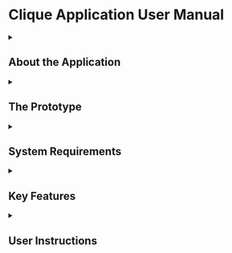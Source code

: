 # **Clique Application User Manual**

<details>
  <summary><h2><strong>About the Application</strong></h2></summary>
Clique is a vibrant social media platform developed by SPECS, a passionate team of innovators: Andulana, Dela Cruz, Gillesania, and Naraga. Designed
exclusively for college students of Mapua Malayan Colleges Mindanao, Clique fosters a sense of belonging and support within the community. It is an 
online space for students to express themselves freely, stay informed on school events and announcements, and engage in discussions. Its goal is to 
create a more positive campus culture at MMCM where everyone feels connected, supported, and empowered.
</details>


<details>
  <summary><h2><strong>The Prototype</strong></h2></summary>
Clique's prototype was designed using Figma, leveraging the platform's features to develop a user-friendly and visually appealing interface. 
The decision to use Figma was ideal for the team due to its strengths in real-time collaboration and interaction design. This allowed the 
designers to work together, create interactive prototypes, and ensure that the interface met the user needs.

Link to Figma:
</details>

<details>
  <summary><h2><strong>System Requirements</strong></h2></summary>
   
#### Minimum Requirements
- **Processor Cores:** Quad-Core 1.4 GHz
- **OS:** Android 7.0 (Nougat) or iOS 12 
- **RAM:** 2 GB
#### Recommended Requirements
- **Processor Cores:** Octa-core 2.0 GHz
- **OS:** Android 10 or iOS 14 
- **RAM:** 4 GB

#### Permissions
Camera, Microphone, Storage, Notifications, Network Access

</details>

<details>
  <summary><h2><strong>Key Features</strong></h2></summary>

- Sign up for an account or log in to an existing account.
- View and customize profile page.
- View home page.
- Interact with posts.
- Search other users, cliques, and topics.
- Follow other users.
- Join cliques.
- Message with other users or cliques.

</details>

<details>
  <summary><h2><strong>User Instructions</strong></h2></summary>
  
**1. Open the application and sign up or log in. <br><br>**
   Upon launching the application, users are greeted by a welcome screen displaying the logo. Here, they can choose to either log in to
   an existing account or sign up for a new one. Existing users can enter their username and password on the login page, while new users 
   can create an account by providing the required information on the signup page.

**2. View or customize profile page. <br><br>**
   After creating an account, users land on an empty profile page. Switching to the ‘Posts’ or ‘Cliques’ tab reveals similarly empty pages.
   Clicking ‘Edit Profile’ allows customization of personal information. After saving, their customized profile is displayed. Logging into 
   an existing account grants access to personal and clique posts. Clicking 'Share' automatically copies a profile link.

**3. View posts by other users. <br><br>**
   Clicking the home button directs users to their feed, displaying posts from people they follow. Tapping the "more" button reveals options
   such as mute and report. Clicking on a post expands it to show comments. The search button above provides a search field and lists trending topics. 
   Selecting a topic displays all related posts.

**4. Search for a user, clique, or topic. <br><br>**
   When the user types on the search field, a list of possible matches will appear. Clicking on a result will direct them to the another page.

**5. View notifications. <br><br>**
  When the user clicks on the notification button, they will see all users who have interacted with their personal posts and posts within their cliques.

**6. Find a message. <br><br>**
  When the user clicks on the message button, they will be directed to a list of direct messages and messages within cliques.

**7. Chat with other users. <br><br>**
  When the user clicks on a message, it will show an expanded view of the conversation. They can attach files and send images from the gallery or camera.
</details>
